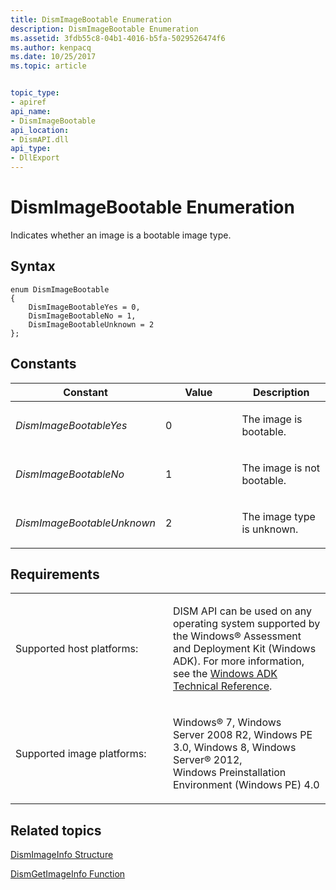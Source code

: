```yaml
---
title: DismImageBootable Enumeration
description: DismImageBootable Enumeration
ms.assetid: 3fdb55c8-04b1-4016-b5fa-5029526474f6
ms.author: kenpacq
ms.date: 10/25/2017
ms.topic: article


topic_type: 
- apiref
api_name: 
- DismImageBootable
api_location: 
- DismAPI.dll
api_type: 
- DllExport
---
```


# DismImageBootable Enumeration


Indicates whether an image is a bootable image type.

## <span id="Syntax"></span><span id="syntax"></span><span id="SYNTAX"></span>Syntax


``` syntax
enum DismImageBootable
{
    DismImageBootableYes = 0,
    DismImageBootableNo = 1, 
    DismImageBootableUnknown = 2
};
```

## <span id="Constants"></span><span id="constants"></span><span id="CONSTANTS"></span>Constants


<table>
<colgroup>
<col width="33%" />
<col width="33%" />
<col width="33%" />
</colgroup>
<thead>
<tr class="header">
<th>Constant</th>
<th>Value</th>
<th>Description</th>
</tr>
</thead>
<tbody>
<tr class="odd">
<td><p><em>DismImageBootableYes</em></p></td>
<td><p>0</p></td>
<td><p>The image is bootable.</p></td>
</tr>
<tr class="even">
<td><p><em>DismImageBootableNo</em></p></td>
<td><p>1</p></td>
<td><p>The image is not bootable.</p></td>
</tr>
<tr class="odd">
<td><p><em>DismImageBootableUnknown</em></p></td>
<td><p>2</p></td>
<td><p>The image type is unknown.</p></td>
</tr>
</tbody>
</table>

 

## <span id="Requirements"></span><span id="requirements"></span><span id="REQUIREMENTS"></span>Requirements


<table>
<colgroup>
<col width="50%" />
<col width="50%" />
</colgroup>
<tbody>
<tr class="odd">
<td><p>Supported host platforms:</p></td>
<td><p>DISM API can be used on any operating system supported by the Windows® Assessment and Deployment Kit (Windows ADK). For more information, see the <a href="http://go.microsoft.com/fwlink/?LinkId=206587" data-raw-source="[Windows ADK Technical Reference](http://go.microsoft.com/fwlink/?LinkId=206587)">Windows ADK Technical Reference</a>.</p></td>
</tr>
<tr class="even">
<td><p>Supported image platforms:</p></td>
<td><p>Windows® 7, Windows Server 2008 R2, Windows PE 3.0, Windows 8, Windows Server® 2012, Windows Preinstallation Environment (Windows PE) 4.0</p></td>
</tr>
</tbody>
</table>

 

## <span id="related_topics"></span>Related topics


[DismImageInfo Structure](dismimageinfo-structure.md)

[DismGetImageInfo Function](dismgetimageinfo-function.md)

 

 





